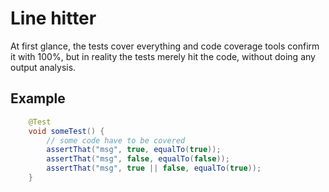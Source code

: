 # Line hitter
At first glance, the tests cover everything and code coverage tools confirm it with 100%, but in reality the tests merely hit the code, without doing any output analysis.

## Example
```java
    @Test
    void someTest() {
        // some code have to be covered
        assertThat("msg", true, equalTo(true));
        assertThat("msg", false, equalTo(false));
        assertThat("msg", true || false, equalTo(true));
    }
```
